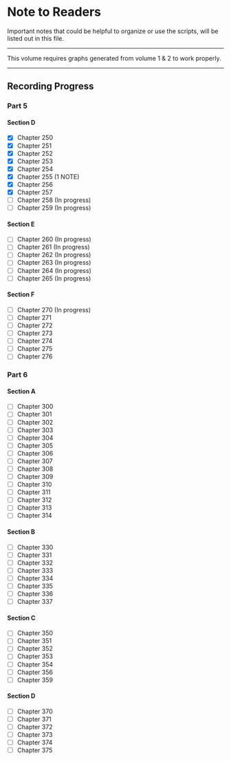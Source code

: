 # Note to Readers

Important notes that could be helpful to organize or use the scripts, will be listed out in this file.

--------

This volume requires graphs generated from volume 1 & 2 to work properly.

--------

## Recording Progress

### Part 5
#### Section D

- [x] Chapter 250
- [x] Chapter 251
- [x] Chapter 252
- [x] Chapter 253
- [x] Chapter 254
- [x] Chapter 255 (1 NOTE)
- [x] Chapter 256
- [x] Chapter 257
- [ ] Chapter 258 (In progress)
- [ ] Chapter 259 (In progress)

#### Section E
- [ ] Chapter 260 (In progress)
- [ ] Chapter 261 (In progress)
- [ ] Chapter 262 (In progress)
- [ ] Chapter 263 (In progress)
- [ ] Chapter 264 (In progress)
- [ ] Chapter 265 (In progress)

#### Section F
- [ ] Chapter 270 (In progress)
- [ ] Chapter 271
- [ ] Chapter 272
- [ ] Chapter 273
- [ ] Chapter 274
- [ ] Chapter 275
- [ ] Chapter 276

### Part 6
#### Section A
- [ ] Chapter 300
- [ ] Chapter 301
- [ ] Chapter 302
- [ ] Chapter 303
- [ ] Chapter 304
- [ ] Chapter 305
- [ ] Chapter 306
- [ ] Chapter 307
- [ ] Chapter 308
- [ ] Chapter 309
- [ ] Chapter 310
- [ ] Chapter 311
- [ ] Chapter 312
- [ ] Chapter 313
- [ ] Chapter 314

#### Section B
- [ ] Chapter 330
- [ ] Chapter 331
- [ ] Chapter 332
- [ ] Chapter 333
- [ ] Chapter 334
- [ ] Chapter 335
- [ ] Chapter 336
- [ ] Chapter 337

#### Section C
- [ ] Chapter 350
- [ ] Chapter 351
- [ ] Chapter 352
- [ ] Chapter 353
- [ ] Chapter 354
- [ ] Chapter 356
- [ ] Chapter 359

#### Section D
- [ ] Chapter 370
- [ ] Chapter 371
- [ ] Chapter 372
- [ ] Chapter 373
- [ ] Chapter 374
- [ ] Chapter 375
